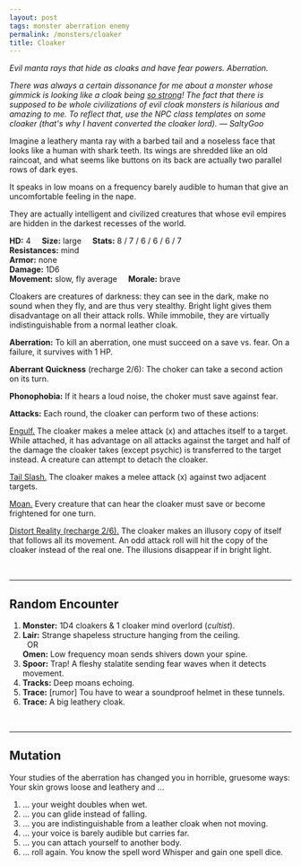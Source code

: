```yaml
---
layout: post
tags: monster aberration enemy
permalink: /monsters/cloaker
title: Cloaker
---
```


*Evil manta rays that hide as cloaks and have fear powers. Aberration.*

<span class="alchemy"> *There was always a certain dissonance for me about a monster whose gimmick is looking like a cloak being [so strong](http://adnd.geoshitties.installgentoo.com/mm/cloaker.html)! The fact that there is supposed to be whole civilizations of evil cloak monsters is hilarious and amazing to me. To reflect that, use the NPC class templates on some cloaker (that's why I havent converted the cloaker lord). — SaltyGoo* </span>

Imagine a leathery manta ray with a barbed tail and a noseless face that looks like a human with shark teeth. Its wings are shredded like an old raincoat, and what seems like buttons on its back are actually two parallel rows of dark eyes.

It speaks in low moans on a frequency barely audible to human that give an uncomfortable feeling in the nape.

They are actually intelligent and civilized creatures that whose evil empires are hidden in the darkest recesses of the world.

**HD:** 4  &nbsp; &nbsp;  **Size:** large &nbsp; &nbsp; **Stats:** 8 / 7 / 6 / 6 / 6 / 7 <br>
**Resistances:** mind <br>
**Armor:** none <br>
**Damage:** 1D6 <br>
**Movement:** slow, fly average &nbsp; &nbsp; **Morale:** brave <br>

Cloakers are creatures of darkness: they can see in the dark, make no sound when they fly, and are thus very stealthy. Bright light gives them disadvantage on all their attack rolls. While immobile, they are virtually indistinguishable from a normal leather cloak.

**Aberration:** To kill an aberration, one must succeed on a save vs. fear. On a failure, it survives with 1 HP.

**Aberrant Quickness** (recharge 2/6): The choker can take a second action on its turn. 

**Phonophobia:** If it hears a loud noise, the choker must save against fear.

**Attacks:**  Each round, the cloaker can perform two of these actions:

<ins>Engulf.</ins> The cloaker makes a melee attack (x) and attaches itself to a target. While attached, it has advantage on all attacks against the target and half of the damage the cloaker takes (except psychic) is transferred to the target instead. A creature can attempt to detach the cloaker.

<ins>Tail Slash.</ins> The cloaker makes a melee attack (x) against two adjacent targets.

<ins>Moan.</ins> Every creature that can hear the cloaker must save or become frightened for one turn.

<ins>Distort Reality (recharge 2/6).</ins> The cloaker makes an illusory copy of itself that follows all its movement. An odd attack roll will hit the copy of the cloaker instead of the real one. The illusions disappear if in bright light.

<br>

---

## Random Encounter

1. **Monster:** 1D4 cloakers & 1 cloaker mind overlord (*cultist*).
1. **Lair:** Strange shapeless structure hanging from the ceiling. <br>	&nbsp; OR <br>	**Omen:** Low frequency moan sends shivers down your spine.
1. **Spoor:** Trap! A fleshy stalatite sending fear waves when it detects movement.
1. **Tracks:** Deep moans echoing.
1. **Trace:** [rumor] Tou have to wear a soundproof helmet in these tunnels.
1. **Trace:** A big leathery cloak.

<br>

---

## Mutation

Your studies of the aberration has changed you in horrible, gruesome ways: Your skin grows loose and leathery and ...

1. ... your weight doubles when wet.
1. ... you can glide instead of falling.
1. ... you are indistinguishable from a leather cloak when not moving. 
1. ... your voice is barely audible but carries far.
1. ... you can attach yourself to another body.
1. ... roll again. You know the spell word Whisper and gain one spell dice.
